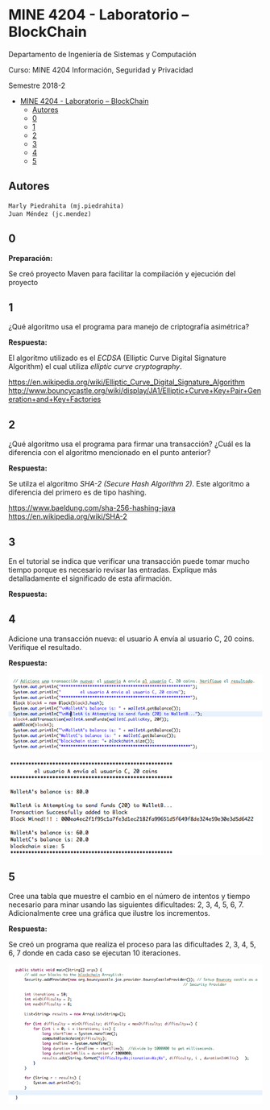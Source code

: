 # MINE 4204 - Laboratorio – BlockChain

Departamento de Ingeniería de Sistemas y Computación 

Curso: MINE 4204 Información, Seguridad y Privacidad

Semestre 2018-2

- [MINE 4204 - Laboratorio – BlockChain](#mine-4204---laboratorio-%E2%80%93-blockchain)
    - [Autores](#autores)
    - [0](#0)
    - [1](#1)
    - [2](#2)
    - [3](#3)
    - [4](#4)
    - [5](#5)



## Autores 	 	
    
    Marly Piedrahita (mj.piedrahita)
    Juan Méndez (jc.mendez)

    


## 0

**Preparación:** 

Se creó proyecto Maven para facilitar la compilación y ejecución  del proyecto


## 1
¿Qué algoritmo usa el programa para manejo de criptografía asimétrica?

**Respuesta:**

El algoritmo utilizado es el *ECDSA* (Elliptic Curve Digital Signature Algorithm) el cual utiliza *elliptic curve cryptography*.

https://en.wikipedia.org/wiki/Elliptic_Curve_Digital_Signature_Algorithm
http://www.bouncycastle.org/wiki/display/JA1/Elliptic+Curve+Key+Pair+Generation+and+Key+Factories



## 2
¿Qué algoritmo usa el programa para firmar una transacción? ¿Cuál es la diferencia con el algoritmo mencionado en el punto anterior?

**Respuesta:**

Se utilza el algoritmo *SHA-2 (Secure Hash Algorithm 2)*. Este algoritmo a diferencia del primero es de tipo hashing.

https://www.baeldung.com/sha-256-hashing-java
https://en.wikipedia.org/wiki/SHA-2


## 3

En el tutorial se indica que verificar una transacción puede tomar mucho tiempo porque es necesario revisar las entradas. Explique más detalladamente el significado de esta afirmación.

**Respuesta:**

## 4
Adicione una transacción nueva: el usuario A envía al usuario C, 20 coins. Verifique el resultado.

**Respuesta:**

![Código](code.png)

![Ejecución](transaction.png)


## 5
Cree una tabla que muestre el cambio en el número de intentos y tiempo necesario para minar usando las siguientes dificultades: 2, 3, 4, 5, 6, 7. Adicionalmente cree una gráfica que ilustre los incrementos.

**Respuesta:**

Se creó un programa que realiza el proceso para las dificultades 2, 3, 4, 5, 6, 7 donde en cada caso se ejecutan 10 iteraciones.

![Ejecución](program.png)




